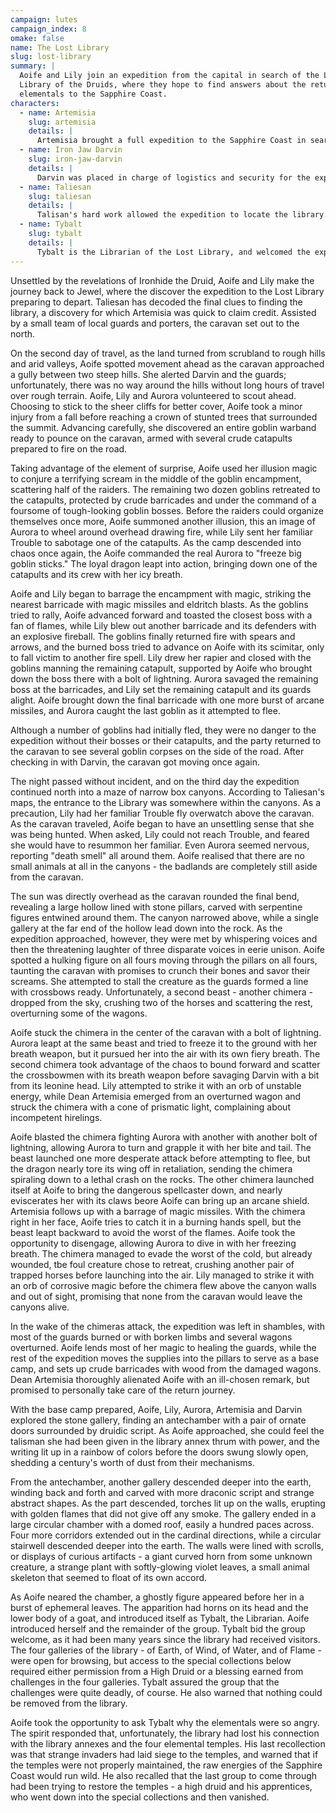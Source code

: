 ```yaml
---
campaign: lutes
campaign_index: 8
omake: false
name: The Lost Library
slug: lost-library
summary: |
  Aoife and Lily join an expedition from the capital in search of the Lost
  Library of the Druids, where they hope to find answers about the return of the
  elementals to the Sapphire Coast.
characters:
  - name: Artemisia
    slug: artemisia
    details: |
      Artemisia brought a full expedition to the Sapphire Coast in search of the Lost Library of the Druids, determined to claim the treasures therein for the University, and the glory for herself.
  - name: Iron Jaw Darvin
    slug: iron-jaw-darvin
    details: |
      Darvin was placed in charge of logistics and security for the expedition.
  - name: Taliesan
    slug: taliesan
    details: |
      Talisan's hard work allowed the expedition to locate the library.
  - name: Tybalt
    slug: tybalt
    details: |
      Tybalt is the Librarian of the Lost Library, and welcomed the expedition as the first visitors in nearly a hundred years.
---
```


<!-- @todo: Taliesin arrives in the Sapphire Coast, questions Aoife and Lily about their adventures. -->

<!-- @todo: The wreck of the Sky Dancer. Arrival of Dean Artemisia and her expedition. -->

<!-- > Date: Day 0 -->

Unsettled by the revelations of Ironhide the Druid, Aoife and Lily make the journey back to Jewel, where the discover the expedition to the Lost Library preparing to depart. Taliesan has decoded the final clues to finding the library, a discovery for which Artemisia was quick to claim credit. Assisted by a small team of local guards and porters, the caravan set out to the north.

<!-- Date: Day 2 -->

On the second day of travel, as the land turned from scrubland to rough hills and arid valleys, Aoife spotted movement ahead as the caravan approached a gully between two steep hills. She alerted Darvin and the guards; unfortunately, there was no way around the hills without long hours of travel over rough terrain. Aoife, Lily and Aurora volunteered to scout ahead. Choosing to stick to the sheer cliffs for better cover, Aoife took a minor injury from a fall before reaching a crown of stunted trees that surrounded the summit. Advancing carefully, she discovered an entire goblin warband ready to pounce on the caravan, armed with several crude catapults prepared to fire on the road.

Taking advantage of the element of surprise, Aoife used her illusion magic to conjure a terrifying scream in the middle of the goblin encampment, scattering half of the raiders. The remaining two dozen goblins retreated to the catapults, protected by crude barricades and under the command of a foursome of tough-looking goblin bosses. Before the raiders could organize themselves once more, Aoife summoned another illusion, this an image of Aurora to wheel around overhead drawing fire, while Lily sent her familiar Trouble to sabotage one of the catapults. As the camp descended into chaos once again, the Aoife commanded the real Aurora to "freeze big goblin sticks." The loyal dragon leapt into action, bringing down one of the catapults and its crew with her icy breath.

Aoife and Lily began to barrage the encampment with magic, striking the nearest barricade with magic missiles and eldritch blasts. As the goblins tried to rally, Aoife advanced forward and toasted the closest boss with a fan of flames, while Lily blew out another barricade and its defenders with an explosive fireball. The goblins finally returned fire with spears and arrows, and the burned boss tried to advance on Aoife with its scimitar, only to fall victim to another fire spell. Lily drew her rapier and closed with the goblins manning the remaining catapult, supported by Aoife who brought down the boss there with a bolt of lightning. Aurora savaged the remaining boss at the barricades, and Lily set the remaining catapult and its guards alight. Aoife brought down the final barricade with one more burst of arcane missiles, and Aurora caught the last goblin as it attempted to flee.

Although a number of goblins had initially fled, they were no danger to the expedition without their bosses or their catapults, and the party returned to the caravan to see several goblin corpses on the side of the road. After checking in with Darvin, the caravan got moving once again.

<!-- Date: Day 3 -->

The night passed without incident, and on the third day the expedition continued north into a maze of narrow box canyons. According to Taliesan's maps, the entrance to the Library was somewhere within the canyons. As a precaution, Lily had her familiar Trouble fly overwatch above the caravan. As the caravan traveled, Aoife began to have an unsettling sense that she was being hunted. When asked, Lily could not reach Trouble, and feared she would have to resummon her familiar. Even Aurora seemed nervous, reporting "death smell" all around them. Aoife realised that there are no small animals at all in the canyons - the badlands are completely still aside from the caravan.

The sun was directly overhead as the caravan rounded the final bend, revealing a large hollow lined with stone pillars, carved with serpentine figures entwined around them. The canyon narrowed above, while a single gallery at the far end of the hollow lead down into the rock. As the expedition approached, however, they were met by whispering voices and then the threatening laughter of three disparate voices in eerie unison. Aoife spotted a hulking figure on all fours moving through the pillars on all fours, taunting the caravan with promises to crunch their bones and savor their screams. She attempted to stall the creature as the guards formed a line with crossbows ready. Unfortunately, a second beast - another chimera - dropped from the sky, crushing two of the horses and scattering the rest, overturning some of the wagons.

Aoife stuck the chimera in the center of the caravan with a bolt of lightning. Aurora leapt at the same beast and tried to freeze it to the ground with her breath weapon, but it pursued her into the air with its own fiery breath. The second chimera took advantage of the chaos to bound forward and scatter the crossbowmen with its breath weapon before savaging Darvin with a bit from its leonine head. Lily attempted to strike it with an orb of unstable energy, while Dean Artemisia emerged from an overturned wagon and struck the chimera with a cone of prismatic light, complaining about incompetent hirelings.

Aoife blasted the chimera fighting Aurora with another with another bolt of lightning, allowing Aurora to turn and grapple it with her bite and tail. The beast launched one more desperate attack before attempting to flee, but the dragon nearly tore its wing off in retaliation, sending the chimera spiraling down to a lethal crash on the rocks. The other chimera launched itself at Aoife to bring the dangerous spellcaster down, and nearly eviscerates her with its claws beore Aoife can bring up an arcane shield. Artemisia follows up with a barrage of magic missiles. With the chimera right in her face, Aoife tries to catch it in a burning hands spell, but the beast leapt backward to avoid the worst of the flames. Aoife took the opportunity to disengage, allowing Aurora to dive in with her freezing breath. The chimera managed to evade the worst of the cold, but already wounded, tbe foul creature chose to retreat, crushing another pair of trapped horses before launching into the air. Lily managed to strike it with an orb of corrosive magic before the chimera flew above the canyon walls and out of sight, promising that none from the caravan would leave the canyons alive.

In the wake of the chimeras attack, the expedition was left in shambles, with most of the guards burned or with borken limbs and several wagons overturned. Aoife lends most of her magic to healing the guards, while the rest of the expedition moves the supplies into the pillars to serve as a base camp, and sets up crude barricades with wood from the damaged wagons. Dean Artemisia thoroughly alienated Aoife with an ill-chosen remark, but promised to personally take care of the return journey.

With the base camp prepared, Aoife, Lily, Aurora, Artemisia and Darvin explored the stone gallery, finding an antechamber with a pair of ornate doors surrounded by druidic script. As Aoife approached, she could feel the talisman she had been given in the library annex thrum with power, and the writing lit up in a rainbow of colors before the doors swung slowly open, shedding a century's worth of dust from their mechanisms.

From the antechamber, another gallery descended deeper into the earth, winding back and forth and carved with more draconic script and strange abstract shapes. As the part descended, torches lit up on the walls, erupting with golden flames that did not give off any smoke. The gallery ended in a large circular chamber with a domed roof, easily a hundred paces across. Four more corridors extended out in the cardinal directions, while a circular stairwell descended deeper into the earth. The walls were lined with scrolls, or displays of curious artifacts - a giant curved horn from some unknown creature, a strange plant with softly-glowing violet leaves, a small animal skeleton that seemed to float of its own accord.

As Aoife neared the chamber, a ghostly figure appeared before her in a burst of ephemeral leaves. The apparition had horns on its head and the lower body of a goat, and introduced itself as Tybalt, the Librarian. Aoife introduced herself and the remainder of the group. Tybalt bid the group welcome, as it had been many years since the library had received visitors. The four galleries of the library - of Earth, of Wind, of Water, and of Flame - were open for browsing, but access to the special collections below required either permission from a High Druid or a blessing earned from challenges in the four galleries. Tybalt assured the group that the challenges were quite deadly, of course. He also warned that nothing could be removed from the library.

Aoife took the opportunity to ask Tybalt why the elementals were so angry. The spirit responded that, unfortunately, the library had lost his connection with the library annexes and the four elemental temples. His last recollection was that strange invaders had laid siege to the temples, and warned that if the temples were not properly maintained, the raw energies of the Sapphire Coast would run wild. He also recalled that the last group to come through had been trying to restore the temples - a high druid and his apprentices, who went down into the special collections and then vanished.
